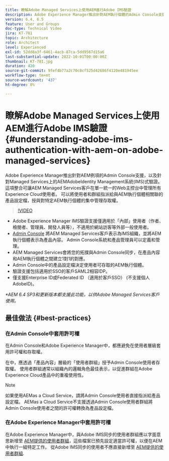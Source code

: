 ```yaml
---
title: 瞭解Adobe Managed Services上使用AEM進行Adobe IMS驗證
description: Adobe Experience Manager推出針對AEM執行個體的Admin Console支援，以及適用於Managed Services上AEM的Adobe IMS (Identity Management系統)型驗證。   這項整合可讓AEM Managed Services客戶在單一統一的Web主控台中管理所有Experience Cloud使用者。 可以將使用者和群組指派給與AEM執行個體相關聯的產品設定檔，授與對特定AEM執行個體的集中管理存取權。
version: 6.4, 6.5
feature: User and Groups
doc-type: Technical Video
jira: KT-781
topic: Architecture
role: Architect
level: Experienced
exl-id: 52dd8a3f-6461-4acb-87ca-5dd9567d15a6
last-substantial-update: 2022-10-01T00:00:00Z
thumbnail: KT-781.jpg
duration: 420
source-git-commit: 9fef4b77a2c70c8cf525d42686f4120e481945ee
workflow-type: tm+mt
source-wordcount: '437'
ht-degree: 0%

---
```


# 瞭解Adobe Managed Services上使用AEM進行Adobe IMS驗證{#understanding-adobe-ims-authentication-with-aem-on-adobe-managed-services}

Adobe Experience Manager推出針對AEM例項的Admin Console支援，以及針對Managed Services上的AEMAdobeIdentity Management系統(IMS)式驗證。   這項整合可讓AEM Managed Services客戶在單一統一的Web主控台中管理所有Experience Cloud使用者。 可以將使用者和群組指派給與AEM執行個體相關聯的產品設定檔，授與對特定AEM執行個體的集中管理存取權。

>[!VIDEO](https://video.tv.adobe.com/v/26170?quality=12&learn=on)

* Adobe Experience Manager IMS驗證支援僅適用於「內部」使用者（作者、檢閱者、管理員、開發人員等），不適用於網站訪客等外部一般使用者。
* [Admin Console](https://adminconsole.adobe.com/) 將AEM Managed Services客戶表示為IMS組織，並將AEM執行個體表示為產品內容。 Admin Console系統和產品管理員可以定義和管理。
* AEM Managed Services會將您的拓撲與Admin Console同步，在產品內容和AEM執行個體之間建立1對1的對應。
* Admin Console中的產品設定檔決定使用者可存取的AEM執行個體。
* 驗證支援包括適用於SSO的客戶SAML2相容IDP。
* 僅支援Enterprise ID或Federated ID （適用於客戶SSO） (不支援個人AdobeID)。

*&#42;AEM 6.4 SP3和更新版本都支援此功能，以供Adobe Managed Services客戶使用。*

## 最佳做法 {#best-practices}

### 在Admin Console中套用許可權

在Admin Console和Adobe Experience Manager中，都應避免在使用者層級套用許可權和存取權。

在中，應透過「產品內容」層級的「使用者群組」授予Admin Console使用者存取權。 使用者群組通常以組織內的邏輯角色最佳表示，以促進群組在Adobe Experience Cloud產品中的重複使用性。

>[!NOTE]
>
> 如果使用AEMas a Cloud Service，請將Admin Console使用者直接指派給產品設定檔。 AEMas a Cloud Service不支援透過Admin Console使用者群組將Admin Console使用者之間的許可權轉換為產品設定檔。

### 在Adobe Experience Manager中套用許可權

在Adobe Experience Manager中，與Adobe IMS同步的使用者群組應以字面意思新增至 [AEM提供的使用者群組](https://experienceleague.adobe.com/docs/experience-manager-65/administering/security/security.html)，這些檔案已預先設定適當許可權，以便在AEM中執行一組特定工作。 從Adobe IMS同步的使用者不應直接新增至 [AEM提供的使用者群組](https://experienceleague.adobe.com/docs/experience-manager-65/administering/security/security.html).
